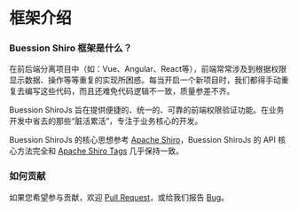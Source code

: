 # 框架介绍


### Buession Shiro 框架是什么？
在前后端分离项目中（如：Vue、Angular、React等），前端常常涉及到根据权限显示数据、操作等等重复的实现所困惑。每当开启一个新项目时，我们都得手动重复去编写这些代码，而且还难免代码逻辑不一致，质量参差不齐。

Buession ShiroJs 旨在提供便捷的、统一的、可靠的前端权限验证功能。在业务开发中省去的那些“脏活累活”，专注于业务核心的开发。

Buession ShiroJs 的核心思想参考 [Apache Shiro](http://shiro.apache.org/)，Buession ShiroJs 的 API 核心方法完全和 [Apache Shiro Tags](https://github.com/apache/shiro/blob/main/web/src/main/resources/META-INF/shiro.tld) 几乎保持一致。


### 如何贡献
如果您希望参与贡献，欢迎 [Pull Request](https://github.com/buession/buession-shirojs/pulls)，或给我们报告 [Bug](https://github.com/buession/buession-shirojs/issues/new)。